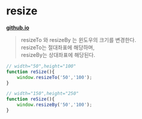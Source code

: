 # resize
**[github.io](http://smilesol85.github.io/dev/resize/resize.html "resize")**

> resizeTo 와 resizeBy 는 윈도우의 크기를 변경한다.  
> resizeTo는 절대좌표에 해당하며,  
> resizeBy는 상대좌표에 해당된다.  
		
```javascript
// width="50",height="100"
function reSize(){
	window.resizeTo('50','100');
}

// width="150",height="250"
function reSize(){
	window.resizeBy('50','100');
}
```